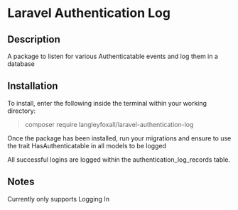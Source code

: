 # Laravel Authentication Log

## Description

A package to listen for various Authenticatable events and log them in a database

## Installation

To install, enter the following inside the terminal within your working directory:

> composer require langleyfoxall/laravel-authentication-log

Once the package has been installed, run your migrations and ensure to use the trait HasAuthenticatable in all models to be logged

All successful logins are logged within the authentication_log_records table.

## Notes

Currently only supports Logging In